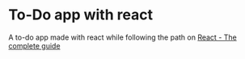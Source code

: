 # To-Do app with react

A to-do app made with react while following the path on [React - The complete guide](https://www.udemy.com/course/react-the-complete-guide-incl-redux/)
